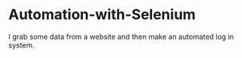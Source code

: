 # Automation-with-Selenium
I grab some data from a website and then make an automated log in system. 
